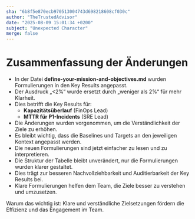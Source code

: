 ```yaml
---
sha: "6b8f5e870ecb970513004743d698218608cf030c"
author: "TheTrustedAdvisor"
date: "2025-08-09 15:01:34 +0200"
subject: "Unexpected Character"
merge: false
---
```


# Zusammenfassung der Änderungen

- In der Datei **define-your-mission-and-objectives.md** wurden Formulierungen in den Key Results angepasst.
- Der Ausdruck „&lt;2%“ wurde ersetzt durch „weniger als 2%“ für mehr Klarheit.
- Dies betrifft die Key Results für:
  - **Kapazitätsüberlauf** (FinOps Lead)
  - **MTTR für P1-Incidents** (SRE Lead)
- Die Änderungen wurden vorgenommen, um die Verständlichkeit der Ziele zu erhöhen.
- Es bleibt wichtig, dass die Baselines und Targets an den jeweiligen Kontext angepasst werden.
- Die neuen Formulierungen sind jetzt einfacher zu lesen und zu interpretieren.
- Die Struktur der Tabelle bleibt unverändert, nur die Formulierungen wurden klarer gestaltet.
- Dies trägt zur besseren Nachvollziehbarkeit und Auditierbarkeit der Key Results bei.
- Klare Formulierungen helfen dem Team, die Ziele besser zu verstehen und umzusetzen.

Warum das wichtig ist: Klare und verständliche Zielsetzungen fördern die Effizienz und das Engagement im Team.

